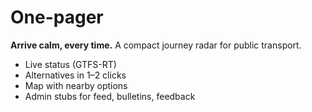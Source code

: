 # One-pager
**Arrive calm, every time.** A compact journey radar for public transport.
- Live status (GTFS-RT)
- Alternatives in 1–2 clicks
- Map with nearby options
- Admin stubs for feed, bulletins, feedback
